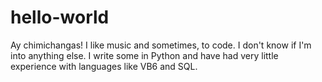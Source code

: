 # hello-world
Ay chimichangas!
I like music and sometimes, to code. I don't know if I'm into anything else.
I write some in Python and have had very little experience with languages like VB6 and SQL.
